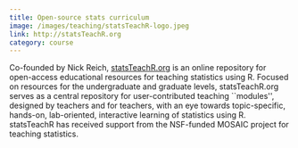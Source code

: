 ```yaml
---
title: Open-source stats curriculum
image: /images/teaching/statsTeachR-logo.jpeg
link: http://statsTeachR.org
category: course
---
```


Co-founded by Nick Reich, [statsTeachR.org](http://statsTeachR.org) is an online
repository for open-access educational resources for teaching statistics using
R. Focused on resources for the undergraduate and graduate levels,
statsTeachR.org serves as a central repository for user-contributed teaching
``modules'', designed by teachers and for teachers, with an eye towards
topic-specific, hands-on, lab-oriented, interactive learning of statistics using
R. statsTeachR has received support from the NSF-funded MOSAIC project for
teaching statistics.
